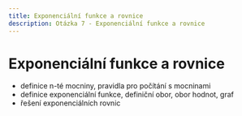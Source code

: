 ```yaml
---
title: Exponenciální funkce a rovnice
description: Otázka 7 - Exponenciální funkce a rovnice
---
```


# **Exponenciální funkce a rovnice**

- definice n-té mocniny, pravidla pro počítání s mocninami
- definice exponenciální funkce, definiční obor, obor hodnot, graf
- řešení exponenciálních rovnic
